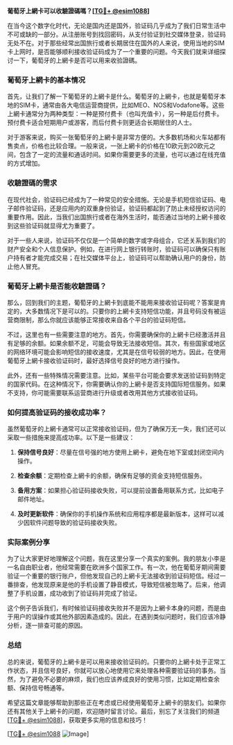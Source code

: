 **葡萄牙上網卡可以收驗證碼嗎？[[TG💪+ @esim1088](https://t.me/s/esim1088)]**

在当今这个数字化时代，无论是国内还是国外，验证码几乎成为了我们日常生活中不可或缺的一部分。从注册账号到找回密码，从支付验证到社交媒体登录，验证码无处不在。对于那些经常出国旅行或者长期居住在国外的人来说，使用当地的SIM卡上网时，是否能够顺利接收验证码成为了一个重要的问题。今天我们就来详细探讨一下，葡萄牙的上網卡是否可以用来收验證碼。

### 葡萄牙上網卡的基本情况

首先，让我们了解一下葡萄牙的上網卡是什么。葡萄牙的上網卡，也就是葡萄牙本地的SIM卡，通常由各大电信运营商提供，比如MEO、NOS和Vodafone等。这些上網卡通常分为两种类型：一种是预付费卡（也叫充值卡），另一种是后付费卡。预付费卡适合短期用户或游客，而后付费卡则更适合长期居住的人士。

对于游客来说，购买一张葡萄牙的上網卡是非常方便的。大多数机场和火车站都有售卖点，价格也比较合理。一般来说，一张上網卡的价格在10欧元到20欧元之间，包含了一定的流量和通话时间。如果你需要更多的流量，也可以通过在线充值的方式增加。

### 收驗證碼的需求

在现代社会，验证码已经成为了一种常见的安全措施。无论是手机短信验证码、电子邮件验证码，还是应用内的双重身份验证，验证码都起到了防止未经授权访问的重要作用。因此，当我们出国旅行或者在海外生活时，能否通过当地的上網卡接收到这些验证码就显得尤为重要了。

对于一些人来说，验证码不仅仅是一个简单的数字或字母组合，它还关系到我们的财产安全和个人信息保护。例如，在进行网上银行转账时，验证码可以确保只有账户持有者才能完成交易；在社交媒体平台上，验证码可以帮助确认用户的身份，防止他人冒充。

### 葡萄牙上網卡是否能收驗證碼？

那么，回到我们的主题，葡萄牙的上網卡到底能不能用来接收验证码呢？答案是肯定的，大多数情况下是可以的。只要你的上網卡支持短信功能，并且号码没有被运营商限制，那么你就应该能够正常接收来自各个平台的验证码短信。

不过，这里也有一些需要注意的地方。首先，你需要确保你的上網卡已经激活并且有足够的余额。如果余额不足，可能会导致无法接收短信。其次，有些国家或地区的网络环境可能会影响短信的接收速度，尤其是在信号较弱的地方。因此，在使用葡萄牙上網卡接收验证码时，最好选择信号良好的地方进行操作。

此外，还有一些特殊情况需要注意。比如，某些平台可能会要求发送验证码到特定的国家代码。在这种情况下，你需要确认你的上網卡是否支持国际短信服务。如果不支持，你可能需要联系运营商进行升级或者改用其他方式接收验证码。

### 如何提高验证码的接收成功率？

虽然葡萄牙的上網卡通常可以正常接收验证码，但为了确保万无一失，我们还可以采取一些措施来提高成功率。以下是一些建议：

1. **保持信号良好**：尽量在信号强的地方使用上網卡，避免在地下室或封闭空间内操作。
   
2. **检查余额**：定期检查上網卡的余额，确保有足够的资金支持短信服务。

3. **备用方案**：如果担心验证码接收失败，可以提前设置备用联系方式，比如电子邮件地址。

4. **及时更新软件**：确保你的手机操作系统和应用程序都是最新版本，这样可以减少因软件问题导致的验证码接收失败。

### 实际案例分享

为了让大家更好地理解这个问题，我在这里分享一个真实的案例。我的朋友小李是一名自由职业者，他经常需要在欧洲多个国家工作。有一次，他在葡萄牙期间需要验证一个重要的银行账户，但他发现自己的上網卡无法接收到验证码短信。经过一番排查，他发现原来是他的手机设置了静音模式，导致短信被忽略了。后来，他调整了手机设置，成功收到了验证码并完成了验证。

这个例子告诉我们，有时候验证码接收失败并不是因为上網卡本身的问题，而是由于用户的误操作或其他外部因素造成的。因此，在遇到类似问题时，我们应该冷静分析，逐一排查可能的原因。

### 总结

总的来说，葡萄牙的上網卡是可以用来接收验证码的。只要你的上網卡处于正常工作状态，并且信号良好，你就可以放心地使用它来处理各种需要验证码的事务。当然，为了避免不必要的麻烦，我们也应该养成良好的使用习惯，比如定期检查余额、保持信号畅通等。

希望这篇文章能够帮助到那些正在考虑或已经使用葡萄牙上網卡的朋友们。如果你还有其他关于上網卡的问题，欢迎随时留言讨论。最后，别忘了关注我们的频道[[TG💪+ @esim1088](https://t.me/s/esim1088)]，获取更多实用的信息和技巧！

[[TG💪+ @esim1088](https://t.me/s/esim1088) ![Image](https://i.postimg.cc/4NQfJmqS/Snipaste-2025-05-13-00-14-12.png)]